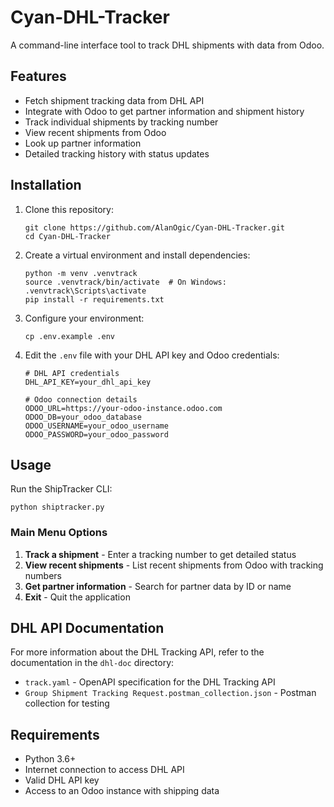 # Cyan-DHL-Tracker

A command-line interface tool to track DHL shipments with data from Odoo.

## Features

- Fetch shipment tracking data from DHL API
- Integrate with Odoo to get partner information and shipment history
- Track individual shipments by tracking number
- View recent shipments from Odoo
- Look up partner information
- Detailed tracking history with status updates

## Installation

1. Clone this repository:
   ```
   git clone https://github.com/AlanOgic/Cyan-DHL-Tracker.git
   cd Cyan-DHL-Tracker
   ```

2. Create a virtual environment and install dependencies:
   ```
   python -m venv .venvtrack
   source .venvtrack/bin/activate  # On Windows: .venvtrack\Scripts\activate
   pip install -r requirements.txt
   ```

3. Configure your environment:
   ```
   cp .env.example .env
   ```
   
4. Edit the `.env` file with your DHL API key and Odoo credentials:
   ```
   # DHL API credentials
   DHL_API_KEY=your_dhl_api_key

   # Odoo connection details
   ODOO_URL=https://your-odoo-instance.odoo.com
   ODOO_DB=your_odoo_database
   ODOO_USERNAME=your_odoo_username
   ODOO_PASSWORD=your_odoo_password
   ```

## Usage

Run the ShipTracker CLI:

```
python shiptracker.py
```

### Main Menu Options

1. **Track a shipment** - Enter a tracking number to get detailed status
2. **View recent shipments** - List recent shipments from Odoo with tracking numbers
3. **Get partner information** - Search for partner data by ID or name
4. **Exit** - Quit the application

## DHL API Documentation

For more information about the DHL Tracking API, refer to the documentation in the `dhl-doc` directory:

- `track.yaml` - OpenAPI specification for the DHL Tracking API
- `Group Shipment Tracking Request.postman_collection.json` - Postman collection for testing

## Requirements

- Python 3.6+
- Internet connection to access DHL API
- Valid DHL API key
- Access to an Odoo instance with shipping data
